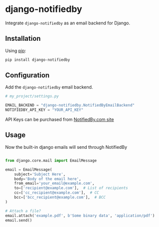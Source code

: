# django-notifiedby

Integrate `django-notifiedby` as an email backend for Django.

## Installation

Using [pip](https://pip.pypa.io/en/stable/):

```bash
pip install django-notifiedby
```

## Configuration

Add the `django-notifiedby` email backend.

```python
# my_project/settings.py

EMAIL_BACKEND = "django-notifiedby.NotifiedByEmailBackend"
NOTIFIEDBY_API_KEY = "YOUR_API_KEY"
```

API Keys can be purchased from [NotifiedBy.com site](https://notifiedby.com/)

## Usage

Now the built-in django emails will send through NotifiedBy

```python

from django.core.mail import EmailMessage

email = EmailMessage(
    subject='Subject Here',
    body='Body of the email here',
    from_email='your_email@example.com',
    to=['recipient@example.com'],  # List of recipients
    cc=['cc_recipient@example.com'],  # CC
    bcc=['bcc_recipient@example.com'],  # BCC
)

# Attach a file?
email.attach('example.pdf', b'Some binary data', 'application/pdf')
email.send()
```
